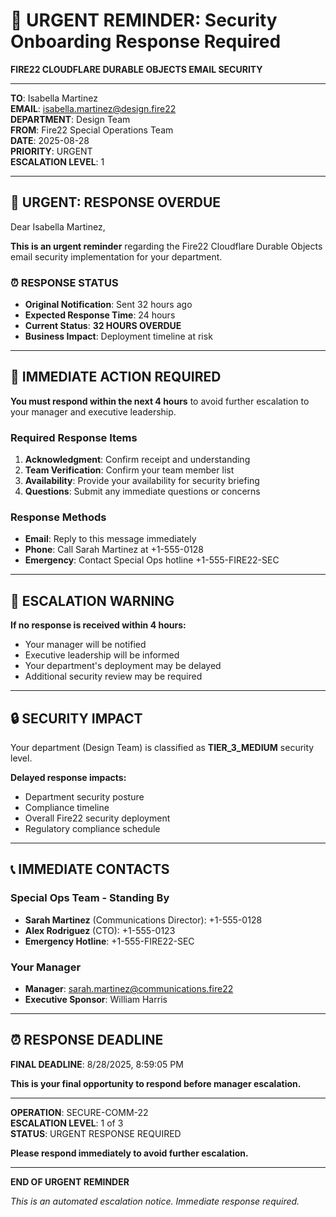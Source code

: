 # 🚨 URGENT REMINDER: Security Onboarding Response Required
**FIRE22 CLOUDFLARE DURABLE OBJECTS EMAIL SECURITY**

---

**TO**: Isabella Martinez  
**EMAIL**: isabella.martinez@design.fire22  
**DEPARTMENT**: Design Team  
**FROM**: Fire22 Special Operations Team  
**DATE**: 2025-08-28  
**PRIORITY**: URGENT  
**ESCALATION LEVEL**: 1  

---

## 🚨 **URGENT: RESPONSE OVERDUE**

Dear Isabella Martinez,

**This is an urgent reminder** regarding the Fire22 Cloudflare Durable Objects email security implementation for your department.

### **⏰ RESPONSE STATUS**
- **Original Notification**: Sent 32 hours ago
- **Expected Response Time**: 24 hours
- **Current Status**: **32 HOURS OVERDUE**
- **Business Impact**: Deployment timeline at risk

---

## 🎯 **IMMEDIATE ACTION REQUIRED**

**You must respond within the next 4 hours** to avoid further escalation to your manager and executive leadership.

### **Required Response Items**
1. **Acknowledgment**: Confirm receipt and understanding
2. **Team Verification**: Confirm your team member list
3. **Availability**: Provide your availability for security briefing
4. **Questions**: Submit any immediate questions or concerns

### **Response Methods**
- **Email**: Reply to this message immediately
- **Phone**: Call Sarah Martinez at +1-555-0128
- **Emergency**: Contact Special Ops hotline +1-555-FIRE22-SEC

---

## 🚨 **ESCALATION WARNING**

**If no response is received within 4 hours:**
- Your manager will be notified
- Executive leadership will be informed
- Your department's deployment may be delayed
- Additional security review may be required

---

## 🔒 **SECURITY IMPACT**

Your department (Design Team) is classified as **TIER_3_MEDIUM** security level. 

**Delayed response impacts:**
- Department security posture
- Compliance timeline
- Overall Fire22 security deployment
- Regulatory compliance schedule

---

## 📞 **IMMEDIATE CONTACTS**

### **Special Ops Team - Standing By**
- **Sarah Martinez** (Communications Director): +1-555-0128
- **Alex Rodriguez** (CTO): +1-555-0123
- **Emergency Hotline**: +1-555-FIRE22-SEC

### **Your Manager**
- **Manager**: sarah.martinez@communications.fire22
- **Executive Sponsor**: William Harris

---

## ⏰ **RESPONSE DEADLINE**

**FINAL DEADLINE**: 8/28/2025, 8:59:05 PM

**This is your final opportunity to respond before manager escalation.**

---

**OPERATION**: SECURE-COMM-22  
**ESCALATION LEVEL**: 1 of 3  
**STATUS**: URGENT RESPONSE REQUIRED  

**Please respond immediately to avoid further escalation.**

---

**END OF URGENT REMINDER**

*This is an automated escalation notice. Immediate response required.*
